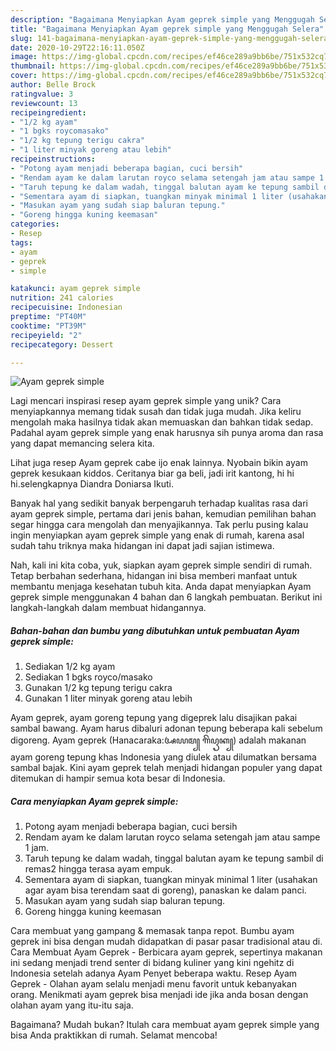 ```yaml
---
description: "Bagaimana Menyiapkan Ayam geprek simple yang Menggugah Selera"
title: "Bagaimana Menyiapkan Ayam geprek simple yang Menggugah Selera"
slug: 141-bagaimana-menyiapkan-ayam-geprek-simple-yang-menggugah-selera
date: 2020-10-29T22:16:11.050Z
image: https://img-global.cpcdn.com/recipes/ef46ce289a9bb6be/751x532cq70/ayam-geprek-simple-foto-resep-utama.jpg
thumbnail: https://img-global.cpcdn.com/recipes/ef46ce289a9bb6be/751x532cq70/ayam-geprek-simple-foto-resep-utama.jpg
cover: https://img-global.cpcdn.com/recipes/ef46ce289a9bb6be/751x532cq70/ayam-geprek-simple-foto-resep-utama.jpg
author: Belle Brock
ratingvalue: 3
reviewcount: 13
recipeingredient:
- "1/2 kg ayam"
- "1 bgks roycomasako"
- "1/2 kg tepung terigu cakra"
- "1 liter minyak goreng atau lebih"
recipeinstructions:
- "Potong ayam menjadi beberapa bagian, cuci bersih"
- "Rendam ayam ke dalam larutan royco selama setengah jam atau sampe 1 jam."
- "Taruh tepung ke dalam wadah, tinggal balutan ayam ke tepung sambil di remas2 hingga terasa ayam empuk."
- "Sementara ayam di siapkan, tuangkan minyak minimal 1 liter (usahakan agar ayam bisa terendam saat di goreng), panaskan ke dalam panci."
- "Masukan ayam yang sudah siap baluran tepung."
- "Goreng hingga kuning keemasan"
categories:
- Resep
tags:
- ayam
- geprek
- simple

katakunci: ayam geprek simple 
nutrition: 241 calories
recipecuisine: Indonesian
preptime: "PT40M"
cooktime: "PT39M"
recipeyield: "2"
recipecategory: Dessert

---
```



![Ayam geprek simple](https://img-global.cpcdn.com/recipes/ef46ce289a9bb6be/751x532cq70/ayam-geprek-simple-foto-resep-utama.jpg)

Lagi mencari inspirasi resep ayam geprek simple yang unik? Cara menyiapkannya memang tidak susah dan tidak juga mudah. Jika keliru mengolah maka hasilnya tidak akan memuaskan dan bahkan tidak sedap. Padahal ayam geprek simple yang enak harusnya sih punya aroma dan rasa yang dapat memancing selera kita.

Lihat juga resep Ayam geprek cabe ijo enak lainnya. Nyobain bikin ayam geprek kesukaan kiddos. Ceritanya biar ga beli, jadi irit kantong, hi hi hi.selengkapnya Diandra Doniarsa Ikuti.

Banyak hal yang sedikit banyak berpengaruh terhadap kualitas rasa dari ayam geprek simple, pertama dari jenis bahan, kemudian pemilihan bahan segar hingga cara mengolah dan menyajikannya. Tak perlu pusing kalau ingin menyiapkan ayam geprek simple yang enak di rumah, karena asal sudah tahu triknya maka hidangan ini dapat jadi sajian istimewa.


Nah, kali ini kita coba, yuk, siapkan ayam geprek simple sendiri di rumah. Tetap berbahan sederhana, hidangan ini bisa memberi manfaat untuk membantu menjaga kesehatan tubuh kita. Anda dapat menyiapkan Ayam geprek simple menggunakan 4 bahan dan 6 langkah pembuatan. Berikut ini langkah-langkah dalam membuat hidangannya.

<!--inarticleads1-->

##### Bahan-bahan dan bumbu yang dibutuhkan untuk pembuatan Ayam geprek simple:

1. Sediakan 1/2 kg ayam
1. Sediakan 1 bgks royco/masako
1. Gunakan 1/2 kg tepung terigu cakra
1. Gunakan 1 liter minyak goreng atau lebih


Ayam geprek, ayam goreng tepung yang digeprek lalu disajikan pakai sambal bawang. Ayam harus dibaluri adonan tepung beberapa kali sebelum digoreng. Ayam geprek (Hanacaraka:ꦄꦪꦩ꧀ ꦒꦼꦥꦽꦏ꧀) adalah makanan ayam goreng tepung khas Indonesia yang diulek atau dilumatkan bersama sambal bajak. Kini ayam geprek telah menjadi hidangan populer yang dapat ditemukan di hampir semua kota besar di Indonesia. 

<!--inarticleads2-->

##### Cara menyiapkan Ayam geprek simple:

1. Potong ayam menjadi beberapa bagian, cuci bersih
1. Rendam ayam ke dalam larutan royco selama setengah jam atau sampe 1 jam.
1. Taruh tepung ke dalam wadah, tinggal balutan ayam ke tepung sambil di remas2 hingga terasa ayam empuk.
1. Sementara ayam di siapkan, tuangkan minyak minimal 1 liter (usahakan agar ayam bisa terendam saat di goreng), panaskan ke dalam panci.
1. Masukan ayam yang sudah siap baluran tepung.
1. Goreng hingga kuning keemasan


Cara membuat yang gampang &amp; memasak tanpa repot. Bumbu ayam geprek ini bisa dengan mudah didapatkan di pasar pasar tradisional atau di. Cara Membuat Ayam Geprek - Berbicara ayam geprek, sepertinya makanan ini sedang menjadi trend senter di bidang kuliner yang kini ngehitz di Indonesia setelah adanya Ayam Penyet beberapa waktu. Resep Ayam Geprek - Olahan ayam selalu menjadi menu favorit untuk kebanyakan orang. Menikmati ayam geprek bisa menjadi ide jika anda bosan dengan olahan ayam yang itu-itu saja. 

Bagaimana? Mudah bukan? Itulah cara membuat ayam geprek simple yang bisa Anda praktikkan di rumah. Selamat mencoba!
